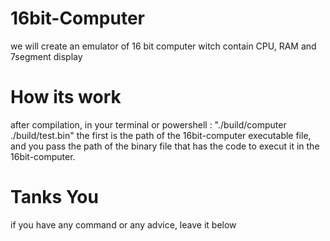 # 16bit-Computer
we will create an emulator of 16 bit computer witch contain CPU, RAM and 7segment display
# How its work
after compilation,
in your terminal or powershell :
"./build/computer ./build/test.bin"
the first is the path of the 16bit-computer executable file, and you pass the path of the binary file that has the code to execut it in the 16bit-computer.

# Tanks You
if you have any command or any advice, leave it below
